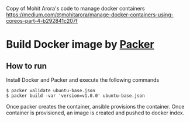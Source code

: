 Copy of Mohit Arora's code to manage docker containers
https://medium.com/@mohitarora/manage-docker-containers-using-coreos-part-4-b292841c207f

# Build Docker image by [Packer](http://www.packer.io/)

## How to run

Install Docker and Packer and execute the following commands

```
$ packer validate ubuntu-base.json
$ packer build -var 'version=v1.0.0' ubuntu-base.json
```
Once packer creates the container, ansible provisions the container. Once container is provisioned, an image is created and pushed to docker index.



